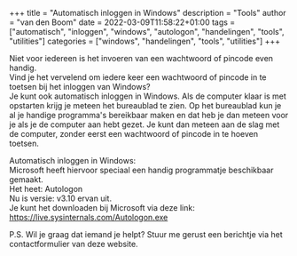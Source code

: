 +++
title = "Automatisch inloggen in Windows"
description = "Tools"
author = "van den Boom"
date = 2022-03-09T11:58:22+01:00
tags = ["automatisch", "inloggen", "windows", "autologon", "handelingen", "tools", "utilities"]
categories = ["windows", "handelingen", "tools", "utilities"]
+++

Niet voor iedereen is het invoeren van een wachtwoord of pincode even handig.</br>
Vind je het vervelend om iedere keer een wachtwoord of pincode in te toetsen bij het inloggen van Windows?</br>
Je kunt ook automatisch inloggen in Windows. Als de computer klaar is met opstarten krijg je meteen het bureaublad te zien.
Op het bureaublad kun je al je handige programma's bereikbaar maken en dat heb je dan meteen voor je als je de computer aan hebt gezet.
Je kunt dan meteen aan de slag met de computer, zonder eerst een wachtwoord of pincode in te hoeven toetsen.</br>

Automatisch inloggen in Windows:</br>
Microsoft heeft hiervoor speciaal een handig programmatje beschikbaar gemaakt.</br>
Het heet: Autologon</br>
Nu is versie: v3.10 ervan uit.</br>
Je kunt het downloaden bij Microsoft via deze link: https://live.sysinternals.com/Autologon.exe</br>

P.S. Wil je graag dat iemand je helpt? Stuur me gerust een berichtje via het contactformulier van deze website.</br>
